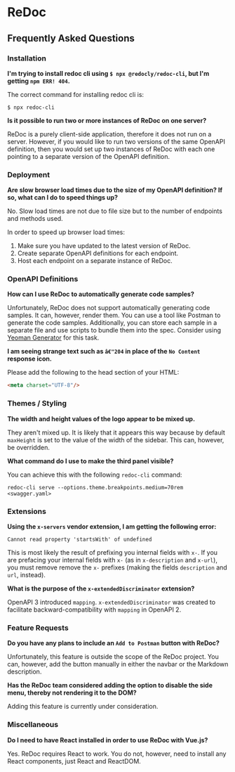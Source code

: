 # ReDoc

## Frequently Asked Questions

### Installation

**I'm trying to install redoc cli using `$ npx @redocly/redoc-cli`, but I'm getting `npm ERR! 404`.**

The correct command for installing redoc cli is:

    $ npx redoc-cli

**Is it possible to run two or more instances of ReDoc on one server?**

ReDoc is a purely client-side application, therefore it does not run on a server. However, if you would like to run two versions of the same OpenAPI definition, then you would set up two instances of ReDoc with each one pointing to a separate version of the OpenAPI definition.

### Deployment

**Are slow browser load times due to the size of my OpenAPI definition? If so, what can I do to speed things up?**

No. Slow load times are not due to file size but to the number of endpoints and methods used.

In order to speed up browser load times:

  1. Make sure you have updated to the latest version of ReDoc.
  2. Create separate OpenAPI definitions for each endpoint.
  3. Host each endpoint on a separate instance of ReDoc.

### OpenAPI Definitions

**How can I use ReDoc to automatically generate code samples?**

Unfortunately, ReDoc does not support automatically generating code samples. It can, however, render them. You can use a tool like Postman to generate the code samples. Additionally, you can store each sample in a separate file and use scripts to bundle them into the spec. Consider using [Yeoman Generator](https://github.com/Rebilly/generator-openapi-repo) for this task.

**I am seeing strange text such as `â€"204` in place of the `No Content` response icon.**

Please add the following to the head section of your HTML:

```html
<meta charset="UTF-8"/>
```

### Themes / Styling

**The width and height values of the logo appear to be mixed up.**

They aren't mixed up. It is likely that it appears this way because by default `maxHeight` is set to the value of the width of the sidebar. This can, however, be overridden.

**What command do I use to make the third panel visible?**

You can achieve this with the following `redoc-cli` command:

    redoc-cli serve --options.theme.breakpoints.medium=70rem <swagger.yaml>

### Extensions

**Using the `x-servers` vendor extension, I am getting the following error:**

    Cannot read property 'startsWith' of undefined

This is most likely the result of prefixing you internal fields with `x-`. If you are prefacing your internal fields with `x-` (as in `x-description` and `x-url`), you must remove remove the `x-` prefixes (making the fields `description` and `url`, instead).

**What is the purpose of the `x-extendedDiscriminator` extension?**

OpenAPI 3 introduced `mapping`. `x-extendedDiscriminator` was created to facilitate backward-compatibility with `mapping` in OpenAPI 2.

### Feature Requests

**Do you have any plans to include an `Add to Postman` button with ReDoc?**

Unfortunately, this feature is outside the scope of the ReDoc project. You can, however, add the button manually in either the navbar or the Markdown description.

**Has the ReDoc team considered adding the option to disable the side menu, thereby not rendering it to the DOM?**

Adding this feature is currently under consideration.

### Miscellaneous

**Do I need to have React installed in order to use ReDoc with Vue.js?**

Yes. ReDoc requires React to work. You do not, however, need to install any React components, just React and ReactDOM.
